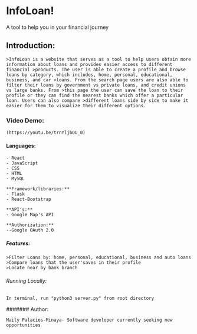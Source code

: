 # InfoLoan!
A tool to help you in your financial journey


## Introduction:

```
>InfoLoan is a website that serves as a tool to help users obtain more information about loans and provides easier access to different financial >products. The user is able to create a profile and browse loans by category, which includes, home, personal, educational, business, and car >loans. From the search page users are also able to filter their loans by government vs private loans, and credit unions vs large banks. From >this page the user can save the loan to their profile or they can find the nearest banks which offer a particular loan. Users can also compare >different loans side by side to make it easier for them to visualize their different options.
```
### Video Demo:
```
(https://youtu.be/trnYljbOU_0)
```


#### Languages:

``` - Python
- React
- JavaScript
- CSS
- HTML
- MySQL

**Framework/libraries:**
- Flask
- React-Bootstrap

**API's:**
- Google Map's API

**Authorization:**
--Google OAuth 2.0
```

##### Features:

``` 
>Filter Loans by: home, personal, educational, business and auto loans
>Compare loans that the user'saves in their profile
>Locate near by bank branch 

```

###### Running Locally:
``` 
In terminal, run "python3 server.py" from root directory 

```

####### Author:

```Maily Palacios-Minaya- Software developer currently seeking new opportunities ```



